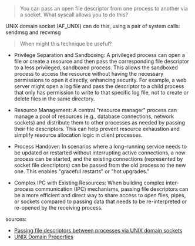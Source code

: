 > You can pass an open file descriptor from one process to another via a socket. What syscall allows you to do this? 

UNIX domain socket (AF_UNIX) can do this, using a pair of system calls: sendmsg and recvmsg

> When might this technique be useful? 

- Privilege Separation and Sandboxing:
A privileged process can open a file or create a resource and then pass the corresponding file descriptor to a less privileged, sandboxed process. This allows the sandboxed process to access the resource without having the necessary permissions to open it directly, enhancing security. For example, a web server might open a log file and pass the descriptor to a child process that only has permission to write to that specific log file, not to create or delete files in the same directory.

- Resource Management:
A central "resource manager" process can manage a pool of resources (e.g., database connections, network sockets) and distribute them to other processes as needed by passing their file descriptors. This can help prevent resource exhaustion and simplify resource allocation logic in client processes.

- Process Handover:
In scenarios where a long-running service needs to be updated or restarted without interrupting active connections, a new process can be started, and the existing connections (represented by socket file descriptors) can be passed from the old process to the new one. This enables "graceful restarts" or "hot upgrades."

- Complex IPC with Existing Resources:
When building complex inter-process communication (IPC) mechanisms, passing file descriptors can be a more efficient and direct way to share access to open files, pipes, or sockets compared to passing data that needs to be re-interpreted or re-opened by the receiving process.

sources:

- [Passing file descriptors between processes via UNIX domain sockets](https://www.sobyte.net/post/2022-01/pass-fd-over-domain-socket/)
- [UNIX Domain Properties](https://www.ibm.com/docs/en/aix/7.3.0?topic=domains-unix-domain-properties)